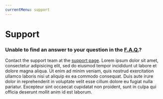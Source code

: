 ```yaml
---
currentMenu: support
---
```


# Support
### Unable to find an answer to your question in the [F.A.Q.](/faq.html)?
Contact the support team at the
<a href="https://getfrontender.com" target="&#95;blank" rel="nofollow">support page</a>.
Lorem ipsum dolor sit amet, consectetur adipisicing elit, sed do eiusmod tempor incididunt ut labore et dolore magna aliqua. Ut enim ad minim veniam, quis nostrud exercitation ullamco laboris nisi ut aliquip ex ea commodo consequat. Duis aute irure dolor in reprehenderit in voluptate velit esse cillum dolore eu fugiat nulla pariatur. Excepteur sint occaecat cupidatat non proident, sunt in culpa qui officia deserunt mollit anim id est laborum.
